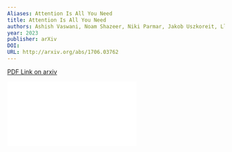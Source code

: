 ```yaml
---
Aliases: Attention Is All You Need
title: Attention Is All You Need
authors: Ashish Vaswani, Noam Shazeer, Niki Parmar, Jakob Uszkoreit, Llion Jones, Aidan N. Gomez, Lukasz Kaiser, Illia Polosukhin
year: 2023
publisher: arXiv
DOI: 
URL: http://arxiv.org/abs/1706.03762
---
```


[PDF Link on arxiv](http://arxiv.org/pdf/1706.03762.pdf)


![](1706.03762.pdf)
